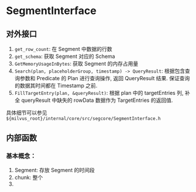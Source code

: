 # SegmentInterface

## 对外接口
1. `get_row_count`: 在 Segment 中数据的行数
2. `get_schema`: 获取 Segment 对应的 Schema
3. `GetMemoryUsageInBytes`: 获取 Segment 的内存占用量
4. `Search(plan, placeholderGroup, timestamp) -> QueryResult`: 根据包含查询参数和 Predicate 的 Plan 进行查询操作, 返回 QueryResult 结果. 保证查询的数据其时间都在 Timestamp 之前. 
5. `FillTargetEntry(plan, &queryResult)`: 根据 plan 中的 targetEntries 列, 补全 queryResult 中缺失的 rowData 数据作为 TargetEntries 的返回值. 

具体细节可以参见 `${milvus_root}/internal/core/src/segcore/SegmentInterface.h`
## 内部函数 

### 基本概念：
1. Segment: 存放 Segment 的时间段
2. chunk: 整个
3. 